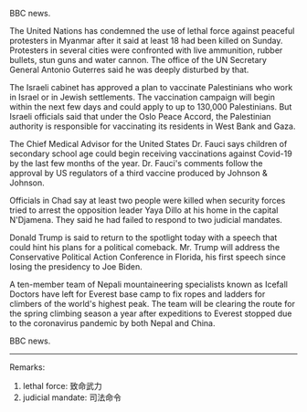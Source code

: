 BBC news.

The United Nations has condemned the use of lethal force against peaceful protesters in Myanmar after it said at least 18 had been killed on Sunday. Protesters in several cities were confronted with live ammunition, rubber bullets, stun guns and water cannon. The office of the UN Secretary General Antonio Guterres said he was deeply disturbed by that.

The Israeli cabinet has approved a plan to vaccinate Palestinians who work in Israel or in Jewish settlements. The vaccination campaign will begin within the next few days and could apply to up to 130,000 Palestinians. But Israeli officials said that under the Oslo Peace Accord, the Palestinian authority is responsible for vaccinating its residents in West Bank and Gaza. 

The Chief Medical Advisor for the United States Dr. Fauci says children of secondary school age could begin receiving vaccinations against Covid-19 by the last few months of the year. Dr. Fauci's comments follow the approval by US regulators of a third vaccine produced by Johnson & Johnson.

Officials in Chad say at least two people were killed when security forces tried to arrest the opposition leader Yaya Dillo at his home in the capital N'Djamena. They said he had failed to respond to two judicial mandates.

Donald Trump is said to return to the spotlight today with a speech that could hint his plans for a political comeback.  Mr. Trump will address the Conservative Political Action Conference in Florida, his first speech since losing the presidency to Joe Biden.

A ten-member team of Nepali mountaineering specialists known as Icefall Doctors have left for Everest base camp to fix ropes and ladders for climbers of the world's highest peak. The team will be clearing the route for the spring climbing season a year after expeditions to Everest stopped due to the coronavirus pandemic by both Nepal and China.

BBC news.

---
Remarks:

1. lethal force: 致命武力
2. judicial mandate: 司法命令
